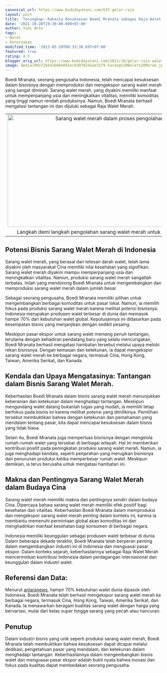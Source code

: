 ```yaml
---
canonical_url: https://www.budidayatani.com/637-gelar-raja
layout: post
title: 'Terungkap: Rahasia Kesuksesan Boedi Mranata sebagai Raja Walet Merah'
date: '2021-10-28T19:30:00.000+07:00'
author: Yudi Anto
tags:
- Walet
- Peternakan
modified_time: '2023-05-20T08:33:38.697+07:00'
featured: true
rating: 4.5
blogger_orig_url: https://www.budidayatani.com/2021/10/gelar-raja-walet-merah-bagi-boedi.html
image: media/091729441608e055ecb3970242ae31f9-Sarang%20Walet%20Merah.jpg
---
```

<p>Boedi Mranata, seorang pengusaha Indonesia, telah mencapai kesuksesan dalam bisnisnya dengan memproduksi dan mengekspor sarang walet merah yang sangat diminati. Sarang walet merah, yang diyakini memiliki manfaat untuk memperpanjang usia dan meningkatkan vitalitas, memiliki komoditas yang tinggi namun rendah produksinya. Namun, Boedi Mranata berhasil mengatasi tantangan ini dan dijuluki sebagai Raja Walet Merah.</p><table align="center" cellpadding="0" cellspacing="0" class="tr-caption-container" style="margin-left: auto; margin-right: auto;"><tbody><tr><td style="text-align: center;"><a href="https://blogger.googleusercontent.com/img/b/R29vZ2xl/AVvXsEjH-wY54d6Q_U3u1NHrMoP_gm3FEFaL9E0z9HB96pmcBGTGofna4xOlW8dcQWhOjxm-Mu75w_M1ucK2c5-3hCPZXYZ2uHvQ9IJ37GndO8PsF-WodSFAXSH8XfPAUwTpYIoc2XijkhwIgCUPNpKEs4LxKizJbtqPsNB5bqSAChEpWSUL8r2DiHxDIQx5Ag/s2133/Sarang%20Walet%20Merah.jpg" imageanchor="1" style="margin-left: auto; margin-right: auto;"><img alt="Sarang walet merah dalam proses pengolahan" border="0" data-original-height="1200" data-original-width="2133" height="360" src="https://blogger.googleusercontent.com/img/b/R29vZ2xl/AVvXsEjH-wY54d6Q_U3u1NHrMoP_gm3FEFaL9E0z9HB96pmcBGTGofna4xOlW8dcQWhOjxm-Mu75w_M1ucK2c5-3hCPZXYZ2uHvQ9IJ37GndO8PsF-WodSFAXSH8XfPAUwTpYIoc2XijkhwIgCUPNpKEs4LxKizJbtqPsNB5bqSAChEpWSUL8r2DiHxDIQx5Ag/w640-h360/Sarang%20Walet%20Merah.jpg" title="Proses Pengolahan Sarang Walet Merah" width="640" /></a></td></tr><tr><td class="tr-caption" style="text-align: center;">Langkah demi langkah pengolahan sarang walet merah untuk kualitas terbaik</td></tr></tbody></table><h2>Potensi Bisnis Sarang Walet Merah di Indonesia</h2><p>Sarang walet merah, yang berasal dari tetesan darah walet, telah lama diyakini oleh masyarakat Cina memiliki nilai kesehatan yang signifikan. Sarang walet merah diyakini mampu memperpanjang usia dan meningkatkan vitalitas. Namun, produksi sarang walet merah sangatlah terbatas. Inilah yang mendorong Boedi Mranata untuk mengembangkan dan memproduksi sarang walet merah dalam jumlah besar.</p><p>Sebagai seorang pengusaha, Boedi Mranata memiliki pilihan untuk mengembangkan berbagai komoditas untuk pasar lokal. Namun, ia memilih fokus pada produksi sarang walet merah karena melihat potensi bisnisnya. Indonesia merupakan produsen walet terbesar di dunia dan memasok hampir 70% dari kebutuhan walet global. Keputusannya ini didasarkan pada kesempatan bisnis yang menjanjikan dengan sedikit pesaing.</p><p>Meskipun pasar ekspor untuk sarang walet memang penuh tantangan, terutama dengan kehadiran pendatang baru yang selalu mencurigakan, Boedi Mranata berhasil mengatasi hambatan tersebut melalui upaya melobi rekan bisnisnya. Dengan kemauan dan ketekunan, ia dapat mengekspor sarang walet merah ke berbagai negara, termasuk Cina, Hong Kong, Taiwan, Amerika Serikat, dan Kanada.</p><h2>Kendala dan Upaya Mengatasinya: Tantangan dalam Bisnis Sarang Walet Merah.</h2><p>Keberhasilan Boedi Mranata dalam bisnis sarang walet merah menunjukkan keberanian dan ketekunan dalam menghadapi tantangan. Meskipun mengundang walet datang bukanlah tugas yang mudah, ia memilih tetap berfokus pada bisnis ini karena melihat potensi yang dimilikinya. Pemilihan tersebut membuktikan bahwa dengan ketekunan dan pemahaman yang mendalam tentang pasar, kita dapat mencapai kesuksesan dalam bisnis yang tidak biasa.</p><p>Selain itu, Boedi Mranata juga memperluas bisnisnya dengan mengelola rumah-rumah walet yang tersebar di berbagai wilayah. Hal ini memberikan kontribusi positif pada peningkatan produksi sarang walet merah. Namun, ia juga menghadapi kendala, seperti penjarahan yang merugikan bisnisnya dan penurunan produksi ketika memperbesar rumah walet. Meskipun demikian, ia terus berusaha untuk mengatasi hambatan ini.</p><h2>Makna dan Pentingnya Sarang Walet Merah dalam Budaya Cina</h2><p>Sarang walet merah memiliki makna dan pentingnya sendiri dalam budaya Cina. Dipercaya bahwa sarang walet merah memiliki efek positif bagi kesehatan dan vitalitas. Keberhasilan Boedi Mranata dalam memproduksi dan mengekspor sarang walet merah penting dalam konteks ini, karena ia membantu memenuhi permintaan global akan komoditas ini dan menghadirkan manfaat kesehatan bagi konsumen di berbagai negara.</p><p>Indonesia memiliki keunggulan sebagai produsen walet terbesar di dunia. Dalam beberapa dekade terakhir, Boedi Mranata telah berperan penting dalam mengembangkan industri ini di Indonesia dan menguasai pasar ekspor. Dalam konteks sejarah, keberhasilannya sebagai Raja Walet Merah mencerminkan kontribusi Indonesia dalam perdagangan internasional dan keunggulan dalam industri walet.</p><h2>Referensi dan Data:</h2><p>Menurut <a href="https://www.antaranews.com/berita/2525157/indonesia-pasok-hampir-70-persen-kebutuhan-sarang-walet-china" rel="nofollow">antaranews</a>, hampir 70% kebutuhan walet dunia dipasok oleh Indonesia. Boedi Mranata telah berhasil mengekspor sarang walet merah ke berbagai negara, termasuk Cina, Hong Kong, Taiwan, Amerika Serikat, dan Kanada. Ia menawarkan beragam kualitas sarang walet dengan harga yang bervariasi, mulai dari kelas super hingga sarang yang pecah atau hancuran.</p><h2>Penutup</h2><p>Dalam industri bisnis yang unik seperti produksi sarang walet merah, Boedi Mranata telah membuktikan bahwa kesuksesan dapat dicapai melalui dedikasi, pengetahuan pasar yang mendalam, dan ketekunan dalam menghadapi tantangan. Keberhasilannya dalam mengembangkan bisnis walet dan menguasai pasar ekspor adalah bukti nyata bahwa inovasi dan fokus pada kualitas dapat membedakan seorang pengusaha.</p>